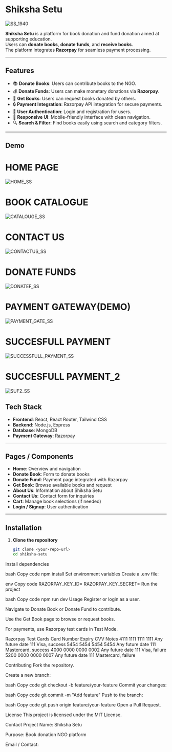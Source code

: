 # Shiksha Setu
![SS_1940](https://github.com/user-attachments/assets/fbde3d9c-b673-4004-91f4-21f0dc7d4ba2)

**Shiksha Setu** is a platform for book donation and fund donation aimed at supporting education.  
Users can **donate books**, **donate funds**, and **receive books**.  
The platform integrates **Razorpay** for seamless payment processing.

---

## Features

- 📚 **Donate Books**: Users can contribute books to the NGO.  
- 💰 **Donate Funds**: Users can make monetary donations via **Razorpay**.  
- 📖 **Get Books**: Users can request books donated by others.  
- 🔒 **Payment Integration**: Razorpay API integration for secure payments.  
- 👤 **User Authentication**: Login and registration for users.  
- 📱 **Responsive UI**: Mobile-friendly interface with clean navigation.  
- 🔍 **Search & Filter**: Find books easily using search and category filters.  

---

## Demo
# HOME PAGE
![HOME_SS](https://github.com/user-attachments/assets/a0181b56-0e53-4c16-b024-9f3af514a574)

# BOOK CATALOGUE
![CATALOUGE_SS](https://github.com/user-attachments/assets/754a90d1-7172-44c8-a044-2d9b1f8d49b3)

# CONTACT US
![CONTACTUS_SS](https://github.com/user-attachments/assets/1b31e0e8-7472-4352-92cb-301abdbd788b)

# DONATE FUNDS
![DONATEF_SS](https://github.com/user-attachments/assets/549af15b-225d-4b98-8b49-efe74a023ab7)

# PAYMENT GATEWAY(DEMO)
![PAYMENT_GATE_SS](https://github.com/user-attachments/assets/2aafccdb-38f7-45ed-8b2f-c22d1f6edec6)

# SUCCESFULL PAYMENT
![SUCCESSFULL_PAYMENT_SS](https://github.com/user-attachments/assets/bfe988a9-11cb-43bc-bae1-16ee1767c922)

# SUCCESFULL PAYMENT_2
![SUF2_SS](https://github.com/user-attachments/assets/1c028345-8fc7-4c97-aed0-0c22409b0078)



## Tech Stack

- **Frontend**: React, React Router, Tailwind CSS  
- **Backend**: Node.js, Express  
- **Database**: MongoDB  
- **Payment Gateway**: Razorpay  

---

## Pages / Components

- **Home**: Overview and navigation  
- **Donate Book**: Form to donate books  
- **Donate Fund**: Payment page integrated with Razorpay  
- **Get Book**: Browse available books and request  
- **About Us**: Information about Shiksha Setu  
- **Contact Us**: Contact form for inquiries  
- **Cart**: Manage book selections (if needed)  
- **Login / Signup**: User authentication  

---

## Installation

1. **Clone the repository**
   ```bash
   git clone <your-repo-url>
   cd shiksha-setu
Install dependencies

bash
Copy code
npm install
Set environment variables
Create a .env file:

env
Copy code
RAZORPAY_KEY_ID=<your-razorpay-key-id>
RAZORPAY_KEY_SECRET=<your-razorpay-key-secret>
Run the project

bash
Copy code
npm run dev
Usage
Register or login as a user.

Navigate to Donate Book or Donate Fund to contribute.

Use the Get Book page to browse or request books.

For payments, use Razorpay test cards in Test Mode.

Razorpay Test Cards
Card Number	Expiry	CVV	Notes
4111 1111 1111 1111	Any future date	111	Visa, success
5454 5454 5454 5454	Any future date	111	Mastercard, success
4000 0000 0000 0002	Any future date	111	Visa, failure
5200 0000 0000 0007	Any future date	111	Mastercard, failure

Contributing
Fork the repository.

Create a new branch:

bash
Copy code
git checkout -b feature/your-feature
Commit your changes:

bash
Copy code
git commit -m "Add feature"
Push to the branch:

bash
Copy code
git push origin feature/your-feature
Open a Pull Request.

License
This project is licensed under the MIT License.

Contact
Project Name: Shiksha Setu

Purpose: Book donation NGO platform

Email / Contact: <your-email>
